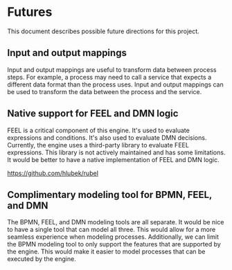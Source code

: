 # Futures

This document describes possible future directions for this project.

## Input and output mappings

Input and output mappings are useful to transform data between process steps. For example, a process may need to call a service that expects a different data format than the process uses. Input and output mappings can be used to transform the data between the process and the service.

## Native support for FEEL and DMN logic

FEEL is a critical component of this engine. It's used to evaluate expressions and conditions. It's also used to evaluate DMN decisions. Currently, the engine uses a third-party library to evaluate FEEL expressions. This library is not actively maintained and has some limitations. It would be better to have a native implementation of FEEL and DMN logic.

https://github.com/hlubek/rubel

## Complimentary modeling tool for BPMN, FEEL, and DMN

The BPMN, FEEL, and DMN modeling tools are all separate. It would be nice to have a single tool that can model all three. This would allow for a more seamless experience when modeling processes. Additionally, we can limit the BPMN modeling tool to only support the features that are supported by the engine. This would make it easier to model processes that can be executed by the engine.
